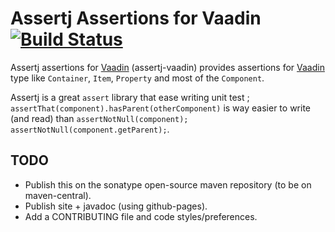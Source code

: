 # Assertj Assertions for Vaadin [![Build Status](https://travis-ci.org/xgbi/assertj-vaadin.png?branch=develop)](https://travis-ci.org/xgbi/assertj-vaadin)

Assertj assertions for [Vaadin]() (assertj-vaadin) provides assertions for
[Vaadin]() type like ``Container``, ``Item``, ``Property`` and most of the
``Component``.

Assertj is a great ``assert`` library that ease writing unit test
; ``assertThat(component).hasParent(otherComponent)`` is way easier to write (and read)
than ``assertNotNull(component); assertNotNull(component.getParent);``.


## TODO

* Publish this on the sonatype open-source maven repository (to be on
  maven-central).
* Publish site + javadoc (using github-pages).
* Add a CONTRIBUTING file and code styles/preferences.

[Vaadin]: http://vaadin.com/

